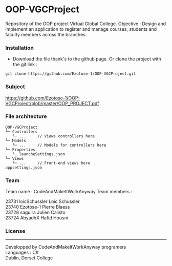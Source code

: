 # OOP-VGCProject
Repository of the OOP project Virtual Global College.
Objective : Design and implement an application to register and manage courses, students and faculty members across the branches.

### Installation
* Download the file thank's to the github page. Or clone the project with the git link :
```shell
git clone https://github.com/Ezotose-1/OOP-VGCProject.git
```

### Subject
https://github.com/Ezotose-1/OOP-VGCProject/blob/master/OOP_PROJECT.pdf


### File architecture
```
OOP-VGCProject
└─ Controllers
   └─ ...     // Views controllers here
└─ Models
   └─ ...     // Models for controllers here
└─ Properties
   └─ launcheSettings.json
└─ Views
   └─ ...     // Front-end views here
appsettings.json
```

### Team
Team name : CodeAndMakeItWorkAnyway
Team members : 

23731  loicSchussler         Loic Schussler  
23740  Ezotose-1             Pierre Blaess  
23728  saguira               Julien Calisto  
23724  AbyadhX               Hafid Housni  
  
   
### License
----
Developped by CodeAndMakeItWorkAnyway programers  
Languages : C#  
Dublin, Dorset College  

